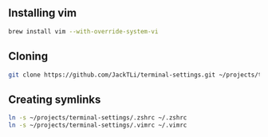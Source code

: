 
## Installing vim
```bash
brew install vim --with-override-system-vi
```

## Cloning
``` bash
git clone https://github.com/JackTLi/terminal-settings.git ~/projects/terminal-settings
```

## Creating symlinks

  ```bash
  ln -s ~/projects/terminal-settings/.zshrc ~/.zshrc
  ln -s ~/projects/terminal-settings/.vimrc ~/.vimrc
  ```
